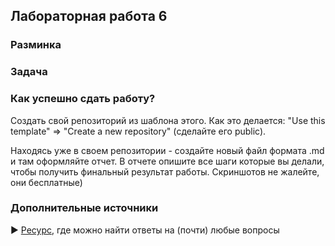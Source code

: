 ## Лабораторная работа 6

### Разминка

### Задача

### Как успешно сдать работу?

Создать свой репозиторий из шаблона этого. Как это делается: "Use this template" ⇒ "Create a new repository" (сделайте его public). 

Находясь уже в своем репозитории - создайте новый файл формата .md и там оформляйте отчет. В отчете опишите все шаги которые вы делали, чтобы получить финальный результат работы. Скриншотов не жалейте, они бесплатные)

### Дополнительные источники

► [Ресурс](https://www.google.ru/), где можно найти ответы на (почти) любые вопросы
